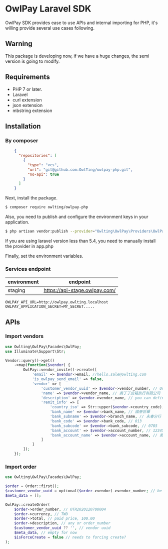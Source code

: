 # OwlPay Laravel SDK
OwlPay SDK provides ease to use APIs and internal importing for PHP, it's willing provide several use cases following.

## Warning
This package is developing now, if we have a huge changes, the semi version is going to modify.

## Requirements
* PHP 7 or later.
* Laravel
* curl extension
* json extension
* mbstring extension

## Installation
### By composer
```json
    {
      "repositories": [
        {
          "type": "vcs",
          "url": "git@github.com:OwlTing/owlpay-php.git",
          "no-api": true
        }
      ]
    }
```

Next, install the package.
```bash
$ composer require owlting/owlpay-php
```

Also, you need to publish and configure the environment keys in your application.
```bash
$ php artisan vendor:publish --provider="Owlting\OwlPay\Providers\OwlPayServiceProvider"
```
If you are using laravel version less than 5.4, you need to manually install the provider in app.php

Finally, set the environment variables.

### Services endpoint
| environment    | endpoint                |
|---------|----------------------------|
| staging  | https://api-stage.owlpay.com/        |

```dotenv
OWLPAY_API_URL=http://owlpay.owlting.localhost
OWLPAY_APPLICATION_SECRET=MY_SECRET.....
```
## APIs
### Import vendors
```php
use Owlting\OwlPay\Facades\OwlPay;
use Illuminate\Support\Str;

Vendor::query()->get()
    ->map(function($vendor) {
        OwlPay::vendor_invite()->create([
            'email' => $vendor->email, //hello.sale@owlting.com
            'is_owlpay_send_email' => false,
            'vendor' => [
                'customer_vendor_uuid' => $vendor->vendor_number, // Unique vendor id in application.
                'name' => $vendor->vendor_name, // 奧丁丁皮箱旅行有限公司
                'description' => $vendor->vendor_name, // you can define any.
                'remit_info' => [
                    'country_iso' => Str::upper($vendor->country_code), // TW
                    'bank_name' => $vendor->bank_name, // 國泰世華
                    'bank_subname' => $vendor->branch_name, // 永春分行
                    'bank_code' => $vendor->bank_code, // 013
                    'bank_subcode' => $vendor->bank_subcode, // 0785
                    'bank_account' => $vendor->account_number, // 123456789102
                    'bank_account_name' => $vendor->account_name, // 奧丁丁皮箱旅行有限公司
                ]
            ]
        ]);
    });
```

### Import order
```php
use Owlting\OwlPay\Facades\OwlPay;

$order = Order::first();
$customer_vendor_uuid = optional($order->vendor)->vendor_number; // be sure having vendor number.
$meta_data = [];

OwlPay::createOrder(
    $order->order_number, // OTR2020120700004
    $order->currency, // TWD
    $order->total, // paid price, 100.00
    $order->description, // any or order_number
    $customer_vendor_uuid ?? '', // vendor uuid
    $meta_data, // empty for now
    $isForceCreate = false // needs to forcing create?
);
```




